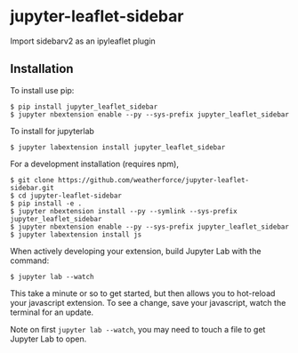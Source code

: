jupyter-leaflet-sidebar
===============================

Import sidebarv2 as an ipyleaflet plugin

Installation
------------

To install use pip:

    $ pip install jupyter_leaflet_sidebar
    $ jupyter nbextension enable --py --sys-prefix jupyter_leaflet_sidebar

To install for jupyterlab

    $ jupyter labextension install jupyter_leaflet_sidebar

For a development installation (requires npm),

    $ git clone https://github.com/weatherforce/jupyter-leaflet-sidebar.git
    $ cd jupyter-leaflet-sidebar
    $ pip install -e .
    $ jupyter nbextension install --py --symlink --sys-prefix jupyter_leaflet_sidebar
    $ jupyter nbextension enable --py --sys-prefix jupyter_leaflet_sidebar
    $ jupyter labextension install js

When actively developing your extension, build Jupyter Lab with the command:

    $ jupyter lab --watch

This take a minute or so to get started, but then allows you to hot-reload your javascript extension.
To see a change, save your javascript, watch the terminal for an update.

Note on first `jupyter lab --watch`, you may need to touch a file to get Jupyter Lab to open.

